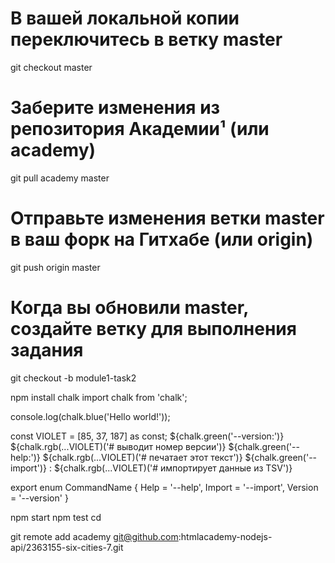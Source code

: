 

# В вашей локальной копии переключитесь в ветку master
git checkout master
# Заберите изменения из репозитория Академии¹ (или academy)
git pull academy master
# Отправьте изменения ветки master в ваш форк на Гитхабе (или origin)
git push origin master
# Когда вы обновили master, создайте ветку для выполнения задания
git checkout -b module1-task2


npm install chalk
import chalk from 'chalk';

console.log(chalk.blue('Hello world!'));

const VIOLET = [85, 37, 187] as const;
${chalk.green('--version:')}                   ${chalk.rgb(...VIOLET)('# выводит номер версии')}
${chalk.green('--help:')}                      ${chalk.rgb(...VIOLET)('# печатает этот текст')}
${chalk.green('--import')} <path>:             ${chalk.rgb(...VIOLET)('# импортирует данные из TSV')}

export enum CommandName {
  Help = '--help',
  Import = '--import',
  Version = '--version'
}

npm start 
npm test
cd


git remote add academy git@github.com:htmlacademy-nodejs-api/2363155-six-cities-7.git
